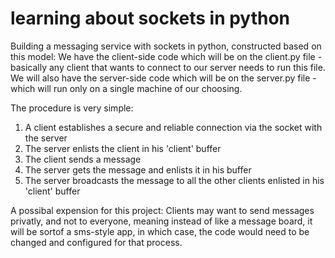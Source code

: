 # learning about sockets in python

Building a messaging service with sockets in python, constructed based on this model:
We have the client-side code which will be on the client.py file - basically any client that wants to connect to our server needs to run this file.
We will also have the server-side code which will be on the server.py file - which will run only on a single machine of our choosing.

The procedure is very simple:
1. A client establishes a secure and reliable connection via the socket with the server
2. The server enlists the client in his 'client' buffer
3. The client sends a message
4. The server gets the message and enlists it in his buffer
5. The server broadcasts the message to all the other clients enlisted in his 'client' buffer

A possibal expension for this project:
Clients may want to send messages privatly, and not to everyone, meaning instead of like a message board, it will be sortof a sms-style app, in which case, the code would need to be changed and configured for that process.

